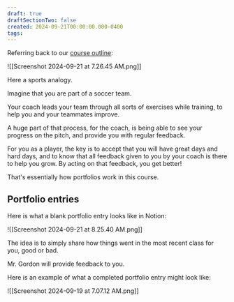 ```yaml
---
draft: true
draftSectionTwo: false
created: 2024-09-21T00:00:00.000-0400
tags:
---
```


Referring back to our [course outline](https://drive.google.com/file/d/1qBRTN-AjrFhCuNItfIOblKPqq7hqgkkC/view?usp=share_link):

![[Screenshot 2024-09-21 at 7.26.45 AM.png]]

Here a sports analogy.

Imagine that you are part of a soccer team.

Your coach leads your team through all sorts of exercises while training, to help you and your teammates improve.

A huge part of that process, for the coach, is being able to see your progress on the pitch, and provide you with regular feedback.

For you as a player, the key is to accept that you will have great days and hard days, and to know that all feedback given to you by your coach is there to help you grow. By acting on that feedback, you get better!

That's essentially how portfolios work in this course.

## Portfolio entries

Here is what a blank portfolio entry looks like in Notion:

![[Screenshot 2024-09-21 at 8.25.40 AM.png]]

The idea is to simply share how things went in the most recent class for you, good or bad.

Mr. Gordon will provide feedback to you.

Here is an example of what a completed portfolio entry might look like:

![[Screenshot 2024-09-19 at 7.07.12 AM.png]]
